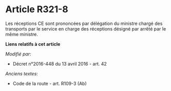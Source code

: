 # Article R321-8

Les réceptions CE sont prononcées par délégation du ministre chargé des transports par le service en charge des réceptions
désigné par arrêté par le même ministre.

**Liens relatifs à cet article**

_Modifié par_:

  - Décret n°2016-448 du 13 avril 2016 - art. 42

_Anciens textes_:

  - Code de la route - art. R109-3 (Ab)
